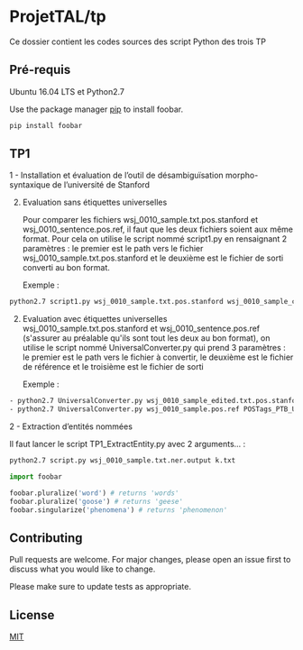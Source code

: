 # ProjetTAL/tp

Ce dossier contient les codes sources des script Python des trois TP

## Pré-requis

Ubuntu 16.04 LTS et Python2.7

Use the package manager [pip](https://pip.pypa.io/en/stable/) to install foobar.

```bash
pip install foobar
```

## TP1
1 - Installation et évaluation de l’outil de désambiguïsation morpho- syntaxique de l’université de Stanford

2)  Evaluation sans étiquettes universelles

    Pour comparer les fichiers wsj_0010_sample.txt.pos.stanford et wsj_0010_sentence.pos.ref, il faut que les deux fichiers soient aux même format. Pour cela on utilise le script nommé script1.py en rensaignant 2 paramètres : le premier est le path vers le fichier wsj_0010_sample.txt.pos.stanford et le deuxième est le fichier de sorti converti au bon format.
    
    Exemple :

```bash
python2.7 script1.py wsj_0010_sample.txt.pos.stanford wsj_0010_sample_converted.txt.pos.stanford
```

2)  Evaluation avec étiquettes universelles wsj_0010_sample.txt.pos.stanford et wsj_0010_sentence.pos.ref (s'assurer au préalable qu'ils sont tout les deux au bon format), on utilise le script nommé UniversalConverter.py qui prend 3 paramètres : le premier est le path vers le fichier à convertir, le deuxième est le fichier de référence et le troisième est le fichier de sorti

    Exemple :

```bash
- python2.7 UniversalConverter.py wsj_0010_sample_edited.txt.pos.stanford POSTags_PTB_Universal_Linux.txt tmp.txt
- python2.7 UniversalConverter.py wsj_0010_sample.pos.ref POSTags_PTB_Universal_Linux.txt tmp1.txt
```


2 - Extraction d’entités nommées

Il faut lancer le script TP1_ExtractEntity.py avec 2 arguments... :

```bash
python2.7 script.py wsj_0010_sample.txt.ner.output k.txt
```





```python
import foobar

foobar.pluralize('word') # returns 'words'
foobar.pluralize('goose') # returns 'geese'
foobar.singularize('phenomena') # returns 'phenomenon'
```

## Contributing
Pull requests are welcome. For major changes, please open an issue first to discuss what you would like to change.

Please make sure to update tests as appropriate.

## License
[MIT](https://choosealicense.com/licenses/mit/)